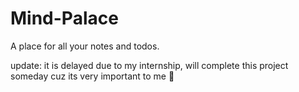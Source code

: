 # Mind-Palace

A place for all your notes and todos.

update: it is delayed due to my internship, will complete this project someday cuz its very important to me 🥹
